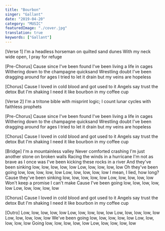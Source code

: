 ```yaml
---
title: "Bourbon"
singer: "Gallant"
date: "2019-04-20"
category: "MUSIC"
featuredImage: "./cover.jpg"
translation: true
keywords: ["Gallant"]
---
```


[Verse 1]
I'm a headless horseman on quilted sand dunes
With my neck wide open, I pray for refuge

[Pre-Chorus]
Cause since I've been found I've been living a life in cages
Withering down to the champagne quicksand
Wrestling doubt I've been dragging around for ages
I tried to let it drain but my veins are hopeless

[Chorus]
Cause I loved in cold blood and got used to it
Angels say trust the detox
But I'm shaking I need it like bourbon in my coffee cup

[Verse 2]
I'm a tritone bible with misprint logic;
I count lunar cycles with faithless prophets

[Pre-Chorus]
Cause since I've been found I've been living a life in cages
Withering down to the champagne quicksand
Wrestling doubt I've been dragging around for ages
I tried to let it drain but my veins are hopeless

[Chorus]
Cause I loved in cold blood and got used to it
Angels say trust the detox
But I'm shaking I need it like bourbon in my coffee cup

[Bridge]
I'm a mountainless valley
Never comforted crashing
I'm just another stone on broken walls
Racing the winds in a hurricane
I'm not as brave as I once was
I've been kicking these rocks in a river
And they've been sinking low, low, low, low, low
Low, low, low, low, low
Oh they've been going low, low, low, low, low
Low, low, low, low, low
I mean, I lied, how long?
Cause they've been sinking low, low, low, low, low
Low, low, low, low, low
Won't keep a promise I can't make
Cause I've been going low, low, low, low, low
Low, low, low, low, low

[Chorus]
Cause I loved in cold blood and got used to it
Angels say trust the detox
But I'm shaking I need it like bourbon in my coffee cup

[Outro]
Low, low, low, low, low
Low, low, low, low, low
Low, low, low, low, low
Low, low, low, low, low
We've been going low, low, low, low, low
Low, low, low, low, low
Going low, low, low, low, low
Low, low, low, low, low